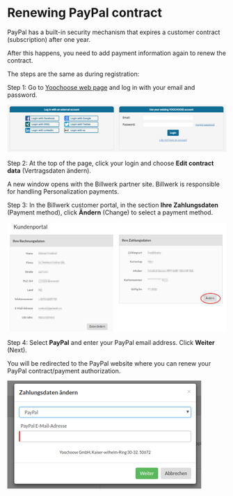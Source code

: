# Renewing PayPal contract

PayPal has a built-in security mechanism that expires a customer contract (subscription) after one year.

After this happens, you need to add payment information again to renew the contract.

The steps are the same as during registration:

Step 1: Go to [Yoochoose web page](https://admin.yoochoose.net) and log in with your email and password.

![Login screen for admin.yoochoose.net](img/paypal_renew_step1.png)

Step 2: At the top of the page, click your login and choose **Edit contract data** (Vertragsdaten ändern).

A new window opens with the Billwerk partner site.
Billwerk is responsible for handling Personalization payments.

Step 3:  In the Billwerk customer portal, in the section **Ihre Zahlungsdaten** (Payment method), click **Ändern** (Change) to select a payment method.

![Billwerk portal with payment data](img/paypal_renew_step3.png)

Step 4: Select **PayPal** and enter your PayPal email address. Click **Weiter** (Next).

You will be redirected to the PayPal website where you can renew your PayPal contract/payment authorization.

![Changing payment data on the billwerk portal](img/paypal_renew_step4.png)
